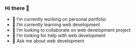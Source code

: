 ### Hi there 👋

- 🔭 I’m currently working on personal portfolio
- 🌱 I’m currently learning web development
- 👯 I’m looking to collaborate on web development project
- 🤔 I’m looking for help with web development 
- 💬 Ask me about web development 

